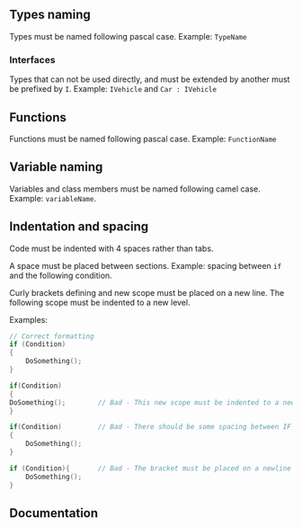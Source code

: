 ## Types naming
Types must be named following pascal case. Example: `TypeName`

### Interfaces
Types that can not be used directly, and must be extended by another must be prefixed by `I`. Example: `IVehicle` and `Car : IVehicle`

## Functions
Functions must be named following pascal case. Example: `FunctionName`

## Variable naming
Variables and class members must be named following camel case. Example: `variableName`.

## Indentation and spacing
Code must be indented with 4 spaces rather than tabs.

A space must be placed between sections. Example: spacing between `if` and the following condition.

Curly brackets defining and new scope must be placed on a new line. The following scope must be indented to a new level.

Examples:

```cpp
// Correct formatting
if (Condition)
{
    DoSomething();
}
```

```cpp
if(Condition)         
{       
DoSomething();        // Bad - This new scope must be indented to a new level
}
```

```cpp
if(Condition)         // Bad - There should be some spacing between IF and the bracket
{       
    DoSomething();
}
```

```cpp
if (Condition){       // Bad - The bracket must be placed on a newline
    DoSomething();
}
```

## Documentation
